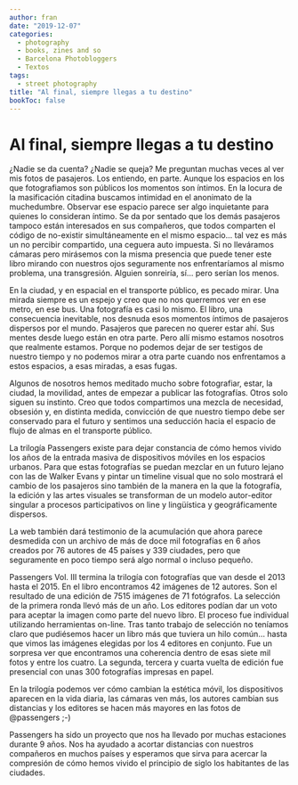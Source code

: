 ```yaml
---
author: fran
date: "2019-12-07"
categories:
  - photography
  - books, zines and so
  - Barcelona Photobloggers
  - Textos
tags: 
  - street photography
title: "Al final, siempre llegas a tu destino"
bookToc: false
---
```

# Al final, siempre llegas a tu destino

¿Nadie se da cuenta? ¿Nadie se queja? Me preguntan muchas veces al ver mis fotos de pasajeros. Los entiendo, en parte. Aunque los espacios en los que fotografiamos son públicos los momentos son íntimos. En la locura de la masificación citadina buscamos intimidad en el anonimato de la muchedumbre. Observar ese espacio parece ser algo inquietante para quienes lo consideran íntimo. Se da por sentado que los demás pasajeros tampoco están interesados en sus compañeros, que todos comparten el código de no-existir simultáneamente en el mismo espacio... tal vez es más un no percibir compartido, una ceguera auto impuesta. Si no lleváramos cámaras pero mirásemos con la misma presencia que puede tener este libro mirando con nuestros ojos seguramente nos enfrentaríamos al mismo problema, una transgresión. Alguien sonreiría, sí... pero serían los menos.

En la ciudad, y en espacial en el transporte público, es pecado mirar. Una mirada siempre es un espejo y creo que no nos querremos ver en ese metro, en ese bus. Una fotografía es casi lo mismo. El libro, una consecuencia inevitable, nos desnuda esos momentos íntimos de pasajeros dispersos por el mundo. Pasajeros que parecen no querer estar ahí. Sus mentes desde luego están en otra parte. Pero allí mismo estamos nosotros que realmente estamos. Porque no podemos dejar de ser testigos de nuestro tiempo y no podemos mirar a otra parte cuando nos enfrentamos a estos espacios, a esas miradas, a esas fugas.

Algunos de nosotros hemos meditado mucho sobre fotografiar, estar, la ciudad, la movilidad, antes de empezar a publicar las fotografías. Otros solo siguen su instinto. Creo que todos compartimos una mezcla de necesidad, obsesión y, en distinta medida, convicción de que nuestro tiempo debe ser conservado para el futuro y sentimos una seducción hacia el espacio de flujo de almas en el transporte público.

La trilogía Passengers existe para dejar constancia de cómo hemos vivido los años de la entrada masiva de dispositivos móviles en los espacios urbanos. Para que estas fotografías se puedan mezclar en un futuro lejano con las de Walker Evans y pintar un timeline visual que no solo mostrará el cambio de los pasajeros sino también de la manera en la que la fotografía, la edición y las artes visuales se transforman de un modelo autor-editor singular a procesos participativos on line y lingüística y geográficamente dispersos. 

La web también dará testimonio de la acumulación que ahora parece desmedida con un archivo de más de doce mil fotografías en 6 años creados por 76 autores de 45 países y 339 ciudades, pero que seguramente en poco tiempo será algo normal o incluso pequeño.

Passengers Vol. III termina la trilogía con fotografías que van desde el 2013 hasta el 2015. En el libro encontramos 42 imágenes de 12 autores. Son el resultado de una edición de 7515 imágenes de 71 fotógrafos. La selección de la primera ronda llevó más de un año. Los editores podían dar un voto para aceptar la imagen como parte del nuevo libro. El proceso fue individual utilizando herramientas on-line. Tras tanto trabajo de selección no teníamos claro que pudiésemos hacer un libro más que tuviera un hilo común… hasta que vimos las imágenes elegidas por los 4 editores en conjunto. Fue un sorpresa ver que encontramos una coherencia dentro de esas siete mil fotos y entre los cuatro. La segunda, tercera y cuarta vuelta de edición fue presencial con unas 300 fotografías impresas en papel. 

En la trilogía podemos ver cómo cambian la estética móvil, los dispositivos aparecen en la vida diaria, las cámaras ven más, los autores cambian sus distancias y los editores se hacen más mayores en las fotos de @passengers ;-)

Passengers ha sido un proyecto que nos ha llevado por muchas estaciones durante 9 años. Nos ha ayudado a acortar distancias con nuestros compañeros en muchos países y esperamos que sirva para acercar la compresión de cómo hemos vivido el principio de siglo los habitantes de las ciudades.

